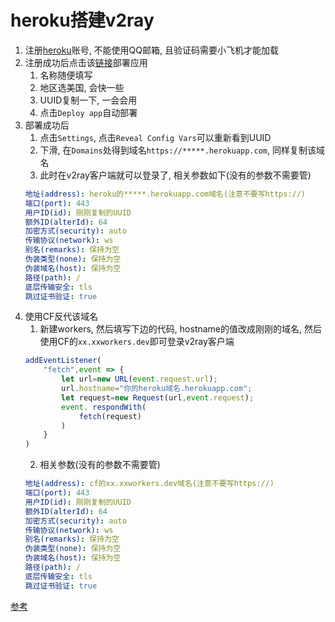# heroku搭建v2ray
1. 注册[heroku](https://dashboard.heroku.com)账号, 不能使用QQ邮箱, 且验证码需要小飞机才能加载
2. 注册成功后点击该[链接](https://dashboard.heroku.com/new?template=https%3A%2F%2Fgithub.com%2Fbclswl0827%2Fv2ray-heroku)部署应用
    1. 名称随便填写
    2. 地区选美国, 会快一些
    3. UUID复制一下, 一会会用
    4. 点击`Deploy app`自动部署
3. 部署成功后
    1. 点击`Settings`, 点击`Reveal Config Vars`可以重新看到UUID
    2. 下滑, 在`Domains`处得到域名`https://*****.herokuapp.com`, 同样复制该域名
    3. 此时在v2ray客户端就可以登录了, 相关参数如下(没有的参数不需要管)
    ```yml
    地址(address): heroku的*****.herokuapp.com域名(注意不要写https://)
    端口(port): 443
    用户ID(id): 刚刚复制的UUID
    额外ID(alterId): 64
    加密方式(security): auto
    传输协议(network): ws
    别名(remarks): 保持为空
    伪装类型(none): 保持为空
    伪装域名(host): 保持为空
    路径(path): /
    底层传输安全: tls
    跳过证书验证: true
    ```
4. 使用CF反代该域名
    1. 新建workers, 然后填写下边的代码, hostname的值改成刚刚的域名, 然后使用CF的`xx.xxworkers.dev`即可登录v2ray客户端
    ```javascript
    addEventListener(
        "fetch",event => {
            let url=new URL(event.request.url);
            url.hostname="你的heroku域名.herokuapp.com";
            let request=new Request(url,event.request);
            event. respondWith(
                fetch(request)
            )
        }
    )
    ```
    2. 相关参数(没有的参数不需要管)
    ```yml
    地址(address): cf的xx.xxworkers.dev域名(注意不要写https://)
    端口(port): 443
    用户ID(id): 刚刚复制的UUID
    额外ID(alterId): 64
    加密方式(security): auto
    传输协议(network): ws
    别名(remarks): 保持为空
    伪装类型(none): 保持为空
    伪装域名(host): 保持为空
    路径(path): /
    底层传输安全: tls
    跳过证书验证: true
    ```

[参考](https://www.shopee6.com/web/web-tutorial/heroku-cloudflare-v2.html)
